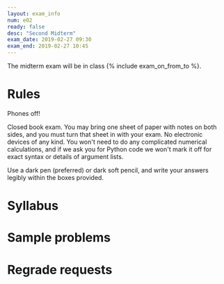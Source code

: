 ```yaml
---
layout: exam_info
num: e02
ready: false
desc: "Second Midterm"
exam_date: 2019-02-27 09:30
exam_end: 2019-02-27 10:45
---
```


The midterm exam will be in class {% include exam_on_from_to %}.

# Rules

Phones off!

Closed book exam.
You may bring one sheet of paper with notes on both sides, 
and you must turn that sheet in with your exam.
No electronic devices of any kind. 
You won't need to do any complicated numerical calculations,
and if we ask you for Python code we won't mark it off for
exact syntax or details of argument lists.

Use a dark pen (preferred) or dark soft pencil, 
and write your answers legibly within the
boxes provided.

# Syllabus


# Sample problems


# Regrade requests

